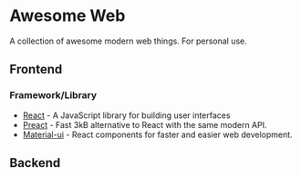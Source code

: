 # Awesome Web
A collection of awesome modern web things. For personal use.
## Frontend
### Framework/Library
* [React](https://reactjs.org/) - A JavaScript library for building user interfaces
* [Preact](https://preactjs.com/) - Fast 3kB alternative to React with the same modern API.
* [Material-ui](https://material-ui.com/) - React components for faster and easier web development.
## Backend
